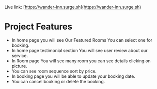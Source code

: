 Live link: [https://wander-inn.surge.sh](https://wander-inn.surge.sh)


# Project Features
- In home page you will see Our Featured Rooms You can select one for booking.
- In home page testimonial section You will see user review about our service.
- In Room page You will see many room you can see details clicking on picture.
- You can see room sequence sort by price.
- In booking page you will be able to update your booking date.
- You can cancel booking or delete the booking. 
